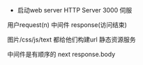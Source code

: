 - 启动web server
HTTP Server 3000 伺服

用户request(n) 中间件 response(访问结束)

图片/css/js/text 都给他们构建url 静态资源服务

中间件是有顺序的 next
response.body